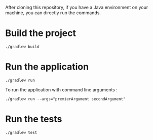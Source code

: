 After cloning this repository, if you have a Java environment on your machine, you can directly run the commands.


# Build the project

```
./gradlew build
```


# Run the application

```
./gradlew run
```

To run the application with command line arguments :

```
./gradlew run --args="premierArgument secondArgument"
```


# Run the tests

```
./gradlew test
```
